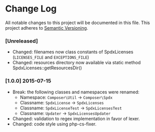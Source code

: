 # Change Log

All notable changes to this project will be documented in this file.
This project adheres to [Semantic Versioning](http://semver.org/).

### [Unreleased]

  * Changed: filenames now class constants of SpdxLicenses (`LICENSES_FILE` and `EXCEPTIONS_FILE`)
  * Changed: resources directory now available via static method SpdxLicenses::getResourcesDir()

### [1.0.0] 2015-07-15

  * Break: the following classes and namespaces were renamed:
    - Namespace: `Composer\Util` -> `Composer\Spdx`
    - Classname: `SpdxLicense` -> `SpdxLicenses`
    - Classname: `SpdxLicenseTest` -> `SpdxLicensesTest`
    - Classname: `Updater` -> `SpdxLicensesUpdater`
  * Changed: validation to regex implementation in favor of lexer.
  * Changed: code style using php-cs-fixer.
